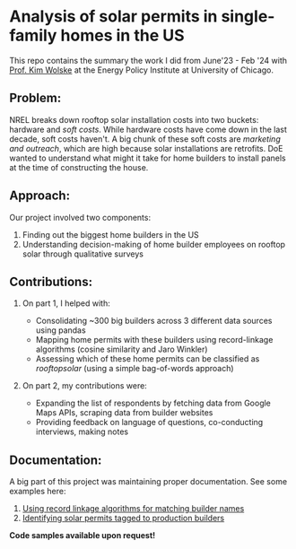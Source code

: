 # Analysis of solar permits in single-family homes in the US

This repo contains the summary the work I did from June'23 - Feb '24 with [Prof. Kim Wolske](https://epic.uchicago.edu/people/kim-wolske/) at the Energy Policy Institute at University of Chicago. 

## Problem: 
NREL breaks down rooftop solar installation costs into two buckets: hardware and _soft costs_. While hardware costs have come down in the last decade, soft costs haven't. A big chunk of these soft costs are _marketing and outreach_, which are high because solar installations are retrofits. DoE wanted to understand what might it take for home builders to install panels at the time of constructing the house. 

## Approach:
Our project involved two components:
 1. Finding out the biggest home builders in the US 
 2. Understanding decision-making of home builder employees on rooftop solar through qualitative surveys

## Contributions:
 1. On part 1, I helped with:
    * Consolidating ~300 big builders across 3 different data sources using pandas 
    * Mapping home permits with these builders using record-linkage algorithms (cosine similarity and Jaro Winkler)
    * Assessing which of these home permits can be classified as _rooftopsolar_ (using a simple bag-of-words approach)

 2. On part 2, my contributions were: 
    * Expanding the list of respondents by fetching data from Google Maps APIs, scraping data from builder websites 
    * Providing feedback on language of questions, co-conducting interviews, making notes

## Documentation:
A big part of this project was maintaining proper documentation. See some examples here:
1. [Using record linkage algorithms for matching builder names](https://github.com/bhoenlbl/PhoenixDataRepo/issues/41)
2. [Identifying solar permits tagged to production builders](https://github.com/bhoenlbl/PhoenixDataRepo/issues/66)

**Code samples available upon request!**